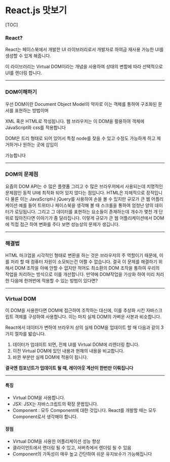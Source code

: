 # React.js 맛보기

[TOC]







### React?

React는 페이스북에서 개발한 UI 라이브러리로서 개발자로 하여금 재사용 가능한 UI를 생성할 수 있게 해줍니다.

이 라이브러리는 Virtual DOM이라는 개념을 사용하여 상태의 변함에 따라 선택적으로 UI를 렌더링 합니다.

------



### DOM이해하기

우선 DOM이란 Document Object Model의 약자로 이는 객체를 통하여 구조화된 문서를 표현하는 방법이며

XML 혹은 HTML로 작성됩니다. 웹 브라우저는 이 DOM을 활용하여 객체에 JavaScript와 css를 적용합니다

DOM은 트리 형태로 되어 있어서 특정 node를 찾을 수 있고 수정도 가능하게 하고 제거하거나 원하는 곳에 삽입이 

가능합니다

------



### DOM의 문제점

요즘의 DOM API는 수 많은 플랫폼 그리고 수 많은 브라우저에서 사용되는데 치명적인 문제점인 동적 UI에 최적화 되어 있지 않다는 점입니다. HTML은 자체적으로 정적입니다 물론 이는 JavaScript나 jQuery를 사용하여 손을 볼 수 있지만 규모가 큰 웹 어플리케이션 예를 들어 트위터나 페이스북을 생각해 볼 때 스크롤을 통하여 엄청난 양의 데이터가 로딩됩니다. 그리고 그 데이터를 표현하는 요소들이 존재하는데 개수가 몇천 개 단위로 많아진다면 이야기가 좀 달라집니다. 이렇게 규모가 큰 웹 어플리케이션에서 DOM에 직접 접근 하여 변화를 주다 보면 성능상의 문제가 생깁니다. 

------



### 해결법

HTML 마크업을 시각적인 형태로 변환을 하는 것은 브라우저의 주 역할이기 때문에, 이를 처리 할 때 컴퓨터 자원이 소모되는건 어쩔 수 없습니다. 결국 이 문제를 해결하기 위해서 DOM 조작을 아예 안할 수 없지만 적어도 최소환의 DOM 조작을 통하여 우리의 작업을 처리하는 방식으로 이를 개선합니다. 만약에 DOM작업을 가상화 하여 미리 처리한 다음에 한꺼번에 적용할 수 있는 방법이 있다면?

------



### Virtual DOM

이 DOM을 사용한다면 DOM에 접근하여 조작하는 대신에, 이를 추상화 시킨 자바스크립트 객체를 구성하여 사용합니다. 이는 마치 실제 DOM의 가벼운 사본과 비슷합니다.

React에서 데이터가 변하여 브라우저 상의 실제 DOM을 업데이트 할 때 다음과 같이 3가지 절차를 밟습니다.

1. 데이터가 업데이트 되면, 전체 UI를 Virtual DOM에 리렌더링 합니다.
2. 이전 Virtual DOM에 있던 내용과 현재의 내용을 비교합니다.
3. 바뀐 부분만 실제 DOM에 적용이 됩니다.

**결국엔 컴포넌트가 업데이트 될 때, 레이아웃 계산이 한번만 이뤄집니다**



------



#### 특징

- Virtual DOM을 사용합니다.
- JSX: JSX는 자바스크립트의 확장 문법입니다. 
- Component : 모두 Component에 대한 것입니다. React를 개발할 때는 모두 Component로서 생각해야 합니다.

#### 장점

- Virtual DOM을 사용한 어플리케이션 성능 향상
- 클라이언트에서 랜더링 될 수 있고, 서버측에서 렌더링 될 수 있음
- Component의 가독성이 매우 높고 간단하여 쉬운 유지보수가 가능해집니다
